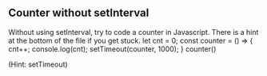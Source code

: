 ## Counter without setInterval

Without using setInterval, try to code a counter in Javascript. There is a hint at the bottom of the file if you get stuck.
let cnt = 0;
const counter = () => {
cnt++;
console.log(cnt);
setTimeout(counter, 1000);
}
counter()

(Hint: setTimeout)
